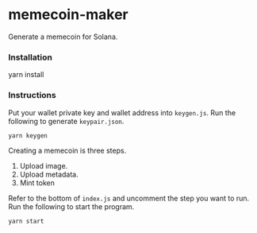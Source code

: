 # memecoin-maker

Generate a memecoin for Solana.

### Installation
yarn install

### Instructions

Put your wallet private key and wallet address into `keygen.js`. Run the following to generate `keypair.json`.
```
yarn keygen
```

Creating a memecoin is three steps.
1. Upload image.
2. Upload metadata.
3. Mint token

Refer to the bottom of `index.js` and uncomment the step you want to run. Run the following to start the program.
```
yarn start
```
